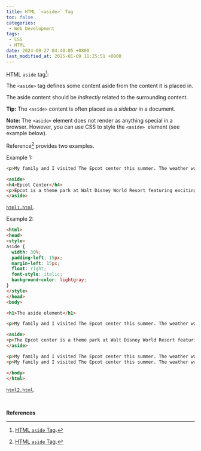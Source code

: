 ```yaml
---
title: HTML `<aside>` Tag
toc: false
categories:
 - Web Development
tags:
 - CSS
 - HTML
date: 2024-09-27 04:40:05 +0800
last_modified_at: 2025-01-09 11:25:51 +0800
---
```


HTML `aside` tag[^1]:

<div class="quote--left" markdown="1">

The `<aside>` tag defines some content aside from the content it is placed in.

The aside content should be <i class="emphasize">indirectly</i> related to the surrounding content.

**Tip:** The `<aside>` content is often placed as a <i class="emphasize">sidebar</i> in a document.

**Note:** The `<aside>` element does not render as anything special in a browser. However, you can use CSS to style the `<aside> `element (see example below).

</div>

Reference[^1] provides two examples.

Example 1:

```html
<p>My family and I visited The Epcot center this summer. The weather was nice, and Epcot was amazing! I had a great summer together with my family!</p>

<aside>
<h4>Epcot Center</h4>
<p>Epcot is a theme park at Walt Disney World Resort featuring exciting attractions, international pavilions, award-winning fireworks and seasonal special events.</p>
</aside>
```

[`html1.html`](/webpages/2024-09-27/html3.html).

Example 2:

```html
<html>
<head>
<style>
aside {
  width: 30%;
  padding-left: 15px;
  margin-left: 15px;
  float: right;
  font-style: italic;
  background-color: lightgray;
}
</style>
</head>
<body>

<h1>The aside element</h1>

<p>My family and I visited The Epcot center this summer. The weather was nice, and Epcot was amazing! I had a great summer together with my family!</p>

<aside>
<p>The Epcot center is a theme park at Walt Disney World Resort featuring exciting attractions, international pavilions, award-winning fireworks and seasonal special events.</p>
</aside>

<p>My family and I visited The Epcot center this summer. The weather was nice, and Epcot was amazing! I had a great summer together with my family!</p>
<p>My family and I visited The Epcot center this summer. The weather was nice, and Epcot was amazing! I had a great summer together with my family!</p>

</body>
</html>
```

[`html2.html`](/webpages/2024-09-27/html4.html).

<br>

**References**

[^1]: [HTML `aside` Tag](https://www.w3schools.com/tags/tag_aside.asp).

